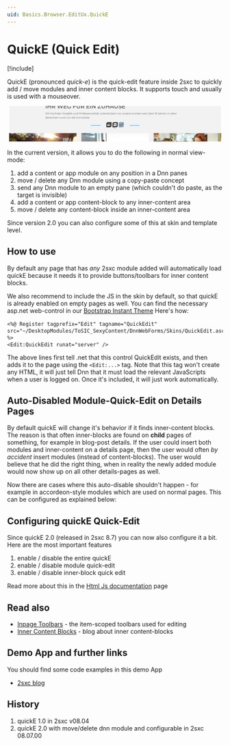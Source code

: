 ```yaml
---
uid: Basics.Browser.EditUx.QuickE
---
```

# QuickE (Quick Edit)

[!include[](~/basics/stack/_shared-float-summary.md)]
<style>.context-box-summary .browser-edit { visibility: visible; }</style>

QuickE (pronounced _quick-e_) is the quick-edit feature inside 2sxc to quickly add / move modules and inner content blocks. It supports touch and usually is used with a mouseover.

![Example showing quickE](./assets/example-quicke.png)

In the current version, it allows you to do the following in normal view-mode:

1. add a content or app module on any position in a Dnn panes
1. move / delete any Dnn module using a copy-paste concept
1. send any Dnn module to an empty pane (which couldn't do paste, as the target is invisible)
1. add a content or app content-block to any inner-content area
1. move / delete any content-block inside an inner-content area

Since version 2.0 you can also configure some of this at skin and template level. 

## How to use
By default any page that has _any_ 2sxc module added will automatically load quickE because it needs it to provide buttons/toolbars for inner content blocks.

We also recommend to include the JS in the skin by default, so that quickE is already enabled on empty pages as well. You can find the necessary asp.net web-control in our [Bootstrap Instant Theme](https://github.com/2sic/dnn-theme-bootstrap4-instant/blob/master/controls/2sxc-quickedit.ascx) Here's how:

```ascx
<%@ Register tagprefix="Edit" tagname="QuickEdit" src="~/DesktopModules/ToSIC_SexyContent/DnnWebForms/Skins/QuickEdit.ascx" %>
<Edit:QuickEdit runat="server" />
```

The above lines first tell .net that this control QuickEdit exists, and then adds it to the page using the `<Edit:...>` tag. Note that this tag won't create any HTML, it will just tell Dnn that it must load the relevant JavaScripts when a user is logged on.
Once it's included, it will just work automatically.

## Auto-Disabled Module-Quick-Edit on Details Pages
By default quickE will change it's behavior if it finds inner-content blocks. The reason is that often inner-blocks are found on **child** pages of something, for example in blog-post details. If the user could insert both modules and inner-content on a details page, then the user would often _by accident_ insert modules (instead of content-blocks). The user would believe that he did the right thing, when in reality the newly added module would now show up on all other details-pages as well. 

Now there are cases where this auto-disable shouldn't happen - for example in accordeon-style modules which are used on normal pages. This can be configured as explained below:

## Configuring quickE Quick-Edit
Since quickE 2.0 (released in 2sxc 8.7) you can now also configure it a bit. Here are the most important features

1. enable / disable the entire quickE
1. enable / disable module quick-edit
1. enable / disable inner-block quick edit

Read more about this in the [Html Js documentation](xref:JsCode.QuickE.Index) page


## Read also
* [Inpage Toolbars](xref:Basics.Browser.EditUx.Toolbars.Index) - the item-scoped toolbars used for editing
* [Inner Content Blocks](http://2sxc.org/en/blog/post/designing-articles-with-inner-content-blocks-new-in-8-4-like-modules-inside-modules) - blog about inner content-blocks

## Demo App and further links
You should find some code examples in this demo App
* [2sxc blog](xref:App.Blog)

## History
1. quickE 1.0 in 2sxc v08.04
2. quickE 2.0 with move/delete dnn module and configurable in 2sxc 08.07.00
